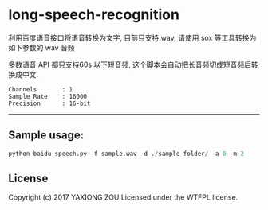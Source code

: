 # long-speech-recognition


利用百度语音接口将语音转换为文字, 目前只支持 wav, 请使用 sox 等工具转换为如下参数的 wav 音频

多数语音 API 都只支持60s 以下短音频, 这个脚本会自动把长音频切成短音频后转换成中文.


```
Channels       : 1
Sample Rate    : 16000
Precision      : 16-bit
```

---
## Sample usage:

```python
python baidu_speech.py -f sample.wav -d ./sample_folder/ -a 0 -m 2
```
## License
Copyright (c) 2017 YAXIONG ZOU
Licensed under the WTFPL license.